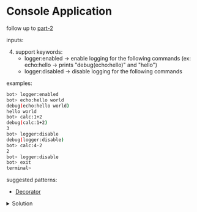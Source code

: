 
# Console Application

follow up to [part-2](../part-2/)

inputs:

4. support keywords: 
    - logger:enabled -> enable logging for the following commands (ex: echo:hello -> prints "debug(echo:hello)" and "hello")
    - logger:disabled -> disable logging for the following commands

examples:

```sh
bot> logger:enabled
bot> echo:hello world
debug(echo:hello world)
hello world
bot> calc:1+2
debug(calc:1+2)
3
bot> logger:disable
debug(logger:disable)
bot> calc:4-2
2
bot> logger:disable
bot> exit
terminal>
```

suggested patterns:
- [Decorator](https://en.wikipedia.org/wiki/Decorator_pattern)


<details>
  <summary>Solution</summary>
  
```cs
// CommandFactoryState.cs
public class CommandFactoryState
{
    public bool LoggingEnabled { get; set; }
}

// CommandFactory.cs
public class CommandFactory
{
    private readonly CommandFactoryState _state = new CommandFactoryState();

    public ICommand Create(string input)
    {
        ICommand command = CreateBase(input);
        if (_state.LoggingEnabled)
        {
            return new LoggerCommand(input, command);
        }

        return command;
    }

    private ICommand CreateBase(string input)
    {
        if ("exit".Equals(input))
        {
            return new ExitCommand();
        }

        if (input.StartsWith("calc:")) {
            return new CalculatorCommand(input);
        }

        if (input.StartsWith("echo:")) {
            return new EchoCommand(input);
        }

        if (input.StartsWith("logger:")) 
        {
            return new LoggerConfigCommand(_state, input);
        }

        return new InvalidCommand(input);   
    }
}

public class LoggerConfigCommand : ICommand
{
    private readonly string _input;
    private readonly CommandFactoryState _state;
    public LoggerConfigCommand(string input, CommandFactoryState state) => (_input, _state) = (input, state);

    public void Execute()
    {
        if ("logger:enabled".Equals(_input))
        {
            _state.LoggingEnabled = true;
        }
        else if ("logger:disabled".Equals(_input))
        {
            _state.LoggingEnabled = false;
        }
    }
}

// LoggerCommand.cs
public class LoggerCommand : ICommand
{
    private readonly string _input;
    private readonly ICommand _command;
    public EchoCommand(ICommand command, string input) => (_input, _command) = (input, command);

    public void Execute()
    {
        Console.WriteLine($"debug({_input})");
        _command.Execute();
    }
}

```
</details>